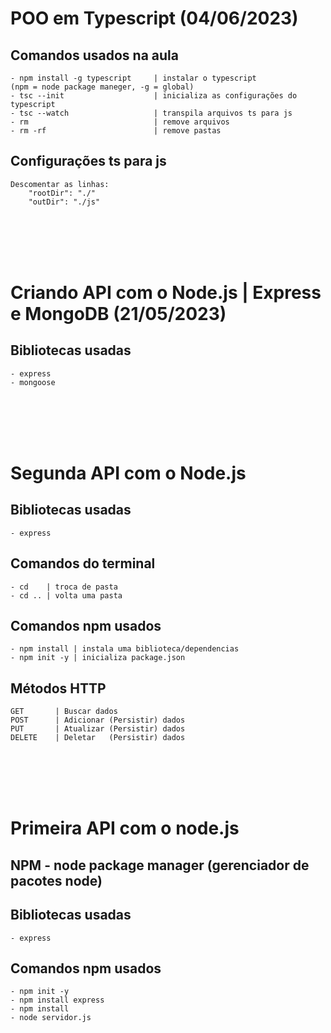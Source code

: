 # POO em Typescript (04/06/2023)

## Comandos usados na aula
    - npm install -g typescript     | instalar o typescript
    (npm = node package maneger, -g = global)
    - tsc --init                    | inicializa as configurações do typescript
    - tsc --watch                   | transpila arquivos ts para js
    - rm                            | remove arquivos
    - rm -rf                        | remove pastas

## Configurações ts para js
    Descomentar as linhas:
        "rootDir": "./"
        "outDir": "./js"

<br><br><br><br>

# Criando API com o Node.js | Express e MongoDB (21/05/2023)

## Bibliotecas usadas
    - express
    - mongoose

<br><br><br><br>

# Segunda API com o Node.js

## Bibliotecas usadas
    - express

## Comandos do terminal
    - cd    | troca de pasta
    - cd .. | volta uma pasta

## Comandos npm usados
    - npm install | instala uma biblioteca/dependencias
    - npm init -y | inicializa package.json

## Métodos HTTP
    GET       | Buscar dados
    POST      | Adicionar (Persistir) dados
    PUT       | Atualizar (Persistir) dados
    DELETE    | Deletar   (Persistir) dados

<br><br><br><br>

# Primeira API com o node.js

## NPM - node package manager (gerenciador de pacotes node)

## Bibliotecas usadas
    - express

## Comandos npm usados
    - npm init -y
    - npm install express
    - npm install
    - node servidor.js